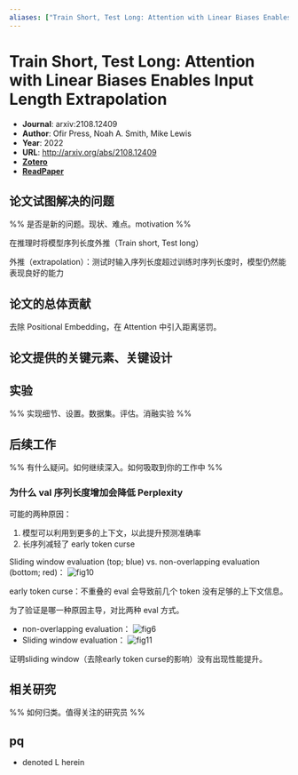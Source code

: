 ```yaml
---
aliases: ["Train Short, Test Long: Attention with Linear Biases Enables Input Length Extrapolation", "Train Short, Test Long: Attention with Linear Biases Enables Input Length Extrapolation, 2022"]
---
```

# Train Short, Test Long: Attention with Linear Biases Enables Input Length Extrapolation

- **Journal**: arxiv:2108.12409
- **Author**: Ofir Press, Noah A. Smith, Mike Lewis
- **Year**: 2022
- **URL**: http://arxiv.org/abs/2108.12409
- [**Zotero**](zotero://select/items/@2022TrainShortTestPress)
- [**ReadPaper**](https://readpaper.com/pdf-annotate/note?pdfId=4667289924685283329&noteId=1786749292533193472)

## 论文试图解决的问题

%% 是否是新的问题。现状、难点。motivation %%

在推理时将模型序列长度外推（Train short, Test long）

外推（extrapolation）：测试时输入序列长度超过训练时序列长度时，模型仍然能表现良好的能力

## 论文的总体贡献

去除 Positional Embedding，在 Attention 中引入距离惩罚。

## 论文提供的关键元素、关键设计

## 实验

%% 实现细节、设置。数据集。评估。消融实验 %%

## 后续工作

%% 有什么疑问。如何继续深入。如何吸取到你的工作中 %%

### 为什么 val 序列长度增加会降低 Perplexity

可能的两种原因：
1. 模型可以利用到更多的上下文，以此提升预测准确率
2. 长序列减轻了 early token curse

Sliding window evaluation (top; blue) vs. non-overlapping evaluation (bottom; red)：
![fig10](https://pdf.cdn.readpaper.com/parsed/fetch_target/3d59167f9dd3b4cbbfddf9f34e46f8f3_22_Figure_10.png)

early token curse：不重叠的 eval 会导致前几个 token 没有足够的上下文信息。

为了验证是哪一种原因主导，对比两种 eval 方式。
- non-overlapping evaluation：
![fig6](https://pdf.cdn.readpaper.com/parsed/fetch_target/3d59167f9dd3b4cbbfddf9f34e46f8f3_7_Figure_6.png)
- Sliding window evaluation：
![fig11](https://pdf.cdn.readpaper.com/parsed/fetch_target/3d59167f9dd3b4cbbfddf9f34e46f8f3_23_Figure_11.png)

证明sliding window（去除early token curse的影响）没有出现性能提升。

## 相关研究

%% 如何归类。值得关注的研究员 %%

## pq

- denoted L herein
